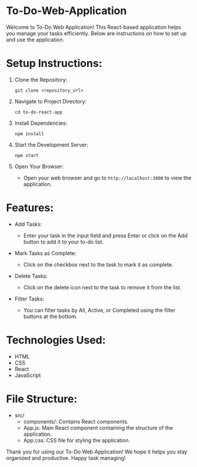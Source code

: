 # To-Do-Web-Application

Welcome to To-Do Web Application! This React-based application helps you manage your tasks efficiently. Below are instructions on how to set up and use the application.

# Setup Instructions:

1. Clone the Repository:
   ```
   git clone <repository_url>
   ```

2. Navigate to Project Directory:
   ```
   cd to-do-react-app
   ```

3. Install Dependencies:
   ```
   npm install
   ```

4. Start the Development Server:
   ```
   npm start
   ```

5. Open Your Browser:
   - Open your web browser and go to `http://localhost:3000` to view the application.

# Features:

- Add Tasks:
  - Enter your task in the input field and press Enter or click on the Add button to add it to your to-do list.

- Mark Tasks as Complete:
  - Click on the checkbox next to the task to mark it as complete. 

- Delete Tasks:
  - Click on the delete icon next to the task to remove it from the list.

- Filter Tasks:
  - You can filter tasks by All, Active, or Completed using the filter buttons at the bottom.

# Technologies Used:
- HTML
- CSS
- React
- JavaScript

# File Structure:

- src/
  - components/: Contains React components.
  - App.js: Main React component containing the structure of the application.
  - App.css: CSS file for styling the application.

Thank you for using our To-Do Web Application! We hope it helps you stay organized and productive. Happy task managing!
